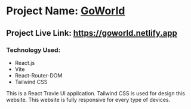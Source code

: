 # Project Name: [GoWorld](https://goworld.netlify.app)

## Project Live Link: https://goworld.netlify.app

### Technology Used:
- React.js
- Vite
- React-Router-DOM
- Tailwind CSS

<p>
This is a React Travle UI application. Tailwind CSS is used for design this website. This website is fully responsive for every type of devices.
</p>